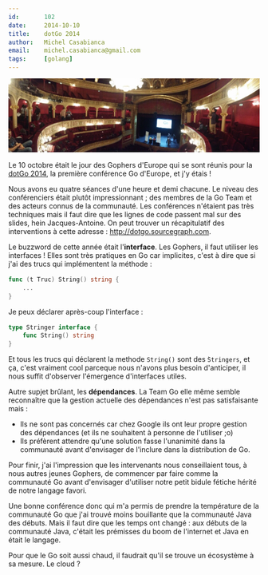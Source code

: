 ```yaml
---
id:       102
date:     2014-10-10
title:    dotGo 2014
author:   Michel Casabianca
email:    michel.casabianca@gmail.com
tags:     [golang]
---
```


![Théâtre des Variétés](dotgo-2014-theatre-varietes.png)

Le 10 octobre était le jour des Gophers d'Europe qui se sont réunis pour la [dotGo 2014](http://dotgo.eu), la première conférence Go d'Europe, et j'y étais !

Nous avons eu quatre séances d'une heure et demi chacune. Le niveau des conférenciers était plutôt impressionnant ; des membres de la Go Team et des acteurs connus de la communauté. Les conférences n'étaient pas très techniques mais il faut dire que les lignes de code passent mal sur des slides, hein Jacques-Antoine. On peut trouver un récapitulatif des interventions à cette adresse : <http://dotgo.sourcegraph.com>.

Le buzzword de cette année était l'**interface**. Les Gophers, il faut utiliser les interfaces ! Elles sont très pratiques en Go car implicites, c'est à dire que si j'ai des trucs qui implémentent la méthode :

```go
func (t Truc) String() string {
    ...
}
```

Je peux déclarer après-coup l'interface :

```go
type Stringer interface {
    func String() string
}
```

Et tous les trucs qui déclarent la methode `String()` sont des `̀Stringers`, et ça, c'est vraiment cool parceque nous n'avons plus besoin d'anticiper, il nous suffit d'observer l'émergence d'interfaces utiles.

Autre supjet brûlant, les **dépendances**. La Team Go elle même semble reconnaître que la gestion actuelle des dépendances n'est pas satisfaisante mais :

- Ils ne sont pas concernés car chez Google ils ont leur propre gestion des dépendances (et ils ne souhaitent à personne de l'utiliser ;o)
- Ils préfèrent attendre qu'une solution fasse l'unanimité dans la communauté avant d'envisager de l'inclure dans la distribution de Go.

Pour finir, j'ai l'impression que les intervenants nous conseillaient tous, à nous autres jeunes Gophers, de commencer par faire comme la communauté Go avant d'envisager d'utiliser notre petit bidule fétiche hérité de notre langage favori.

Une bonne conférence donc qui m'a permis de prendre la température de la communauté Go que j'ai trouvé moins bouillante que la communauté Java des débuts. Mais il faut dire que les temps ont changé : aux débuts de la communauté Java, c'était les prémisses du boom de l'internet et Java en était le langage.

Pour que le Go soit aussi chaud, il faudrait qu'il se trouve un écosystème à sa mesure. Le cloud ?
